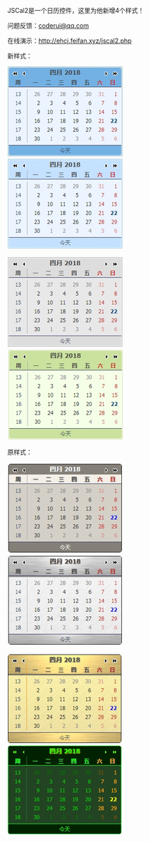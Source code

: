 JSCal2是一个日历控件，这里为他新增4个样式！

问题反馈：coderui@qq.com

在线演示：http://ehcj.feifan.xyz/jscal2.php


新样式：

![dark_blue](https://github.com/feifan-xyz/images/blob/master/jscal2/dark_blue.jpg)
![light_blue](https://github.com/feifan-xyz/images/blob/master/jscal2/light_blue.jpg)

![gray](https://github.com/feifan-xyz/images/blob/master/jscal2/gray.jpg)
![green](https://github.com/feifan-xyz/images/blob/master/jscal2/green.jpg)

原样式：

![win2k](https://github.com/feifan-xyz/images/blob/master/jscal2/win2k.jpg)
![steel](https://github.com/feifan-xyz/images/blob/master/jscal2/steel.jpg)

![gold](https://github.com/feifan-xyz/images/blob/master/jscal2/gold.jpg)
![matrix](https://github.com/feifan-xyz/images/blob/master/jscal2/matrix.jpg)
